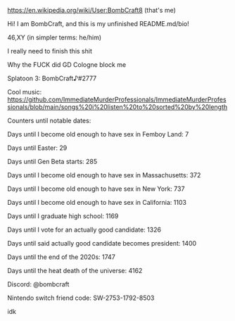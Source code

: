 https://en.wikipedia.org/wiki/User:BombCraft8 (that's me)

Hi! I am BombCraft, and this is my unfinished README.md/bio!

46,XY (in simpler terms: he/him)

I really need to finish this shit

Why the FUCK did GD Cologne block me

Splatoon 3: BombCraft♪#2777

Cool music: https://github.com/ImmediateMurderProfessionals/ImmediateMurderProfessionals/blob/main/songs%20i%20listen%20to%20sorted%20by%20length

Counters until notable dates:

Days until I become old enough to have sex in Femboy Land: 7

Days until Easter: 29

Days until Gen Beta starts: 285

Days until I become old enough to have sex in Massachusetts: 372

Days until I become old enough to have sex in New York: 737

Days until I become old enough to have sex in California: 1103

Days until I graduate high school: 1169

Days until I vote for an actually good candidate: 1326

Days until said actually good candidate becomes president: 1400

Days until the end of the 2020s: 1747

Days until the heat death of the universe: 4162

Discord: @bombcraft

Nintendo switch friend code: SW-2753-1792-8503

idk
